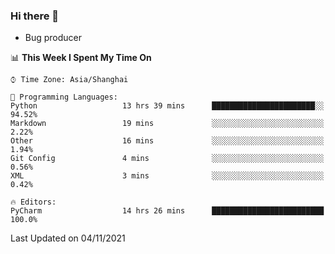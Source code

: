 ### Hi there 👋
* Bug producer
<!--START_SECTION:waka-->
📊 **This Week I Spent My Time On** 

```text
⌚︎ Time Zone: Asia/Shanghai

💬 Programming Languages: 
Python                   13 hrs 39 mins      ███████████████████████░░   94.52% 
Markdown                 19 mins             ░░░░░░░░░░░░░░░░░░░░░░░░░   2.22% 
Other                    16 mins             ░░░░░░░░░░░░░░░░░░░░░░░░░   1.94% 
Git Config               4 mins              ░░░░░░░░░░░░░░░░░░░░░░░░░   0.56% 
XML                      3 mins              ░░░░░░░░░░░░░░░░░░░░░░░░░   0.42%

🔥 Editors: 
PyCharm                  14 hrs 26 mins      █████████████████████████   100.0%

```


 Last Updated on 04/11/2021
<!--END_SECTION:waka-->
